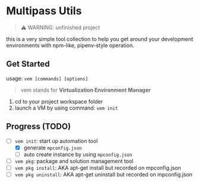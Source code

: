 # Multipass Utils

> ⚠️ WARNING: unfinished project

this is a very simple tool collection to help you get around your development environments with npm-like, pipenv-style operation.

## Get Started

usage: `vem [commands] [options]`

> vem stands for **Virtualization Environment Manager**

1. cd to your project workspace folder
2. launch a VM by using command: `vem init`

## Progress (TODO)

- [ ] `vem init`: start up automation tool
  - [x] generate `mpconfig.json`
  - [ ] auto create instance by using `mpconfig.json`
- [ ]  `vem pkg`: package and solution management tool
  - [ ] `vem pkg install`: AKA apt-get install but recorded on mpconfig.json
  - [ ] `vem pkg uninstall`: AKA apt-get uninstall but recorded on mpconfig.json